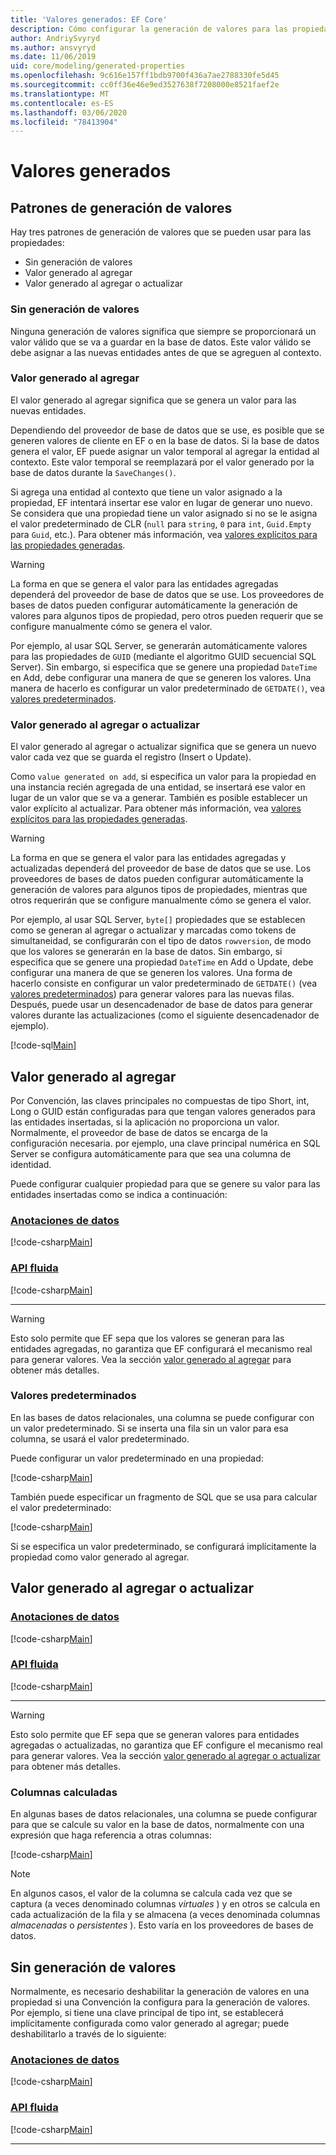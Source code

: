 ```yaml
---
title: 'Valores generados: EF Core'
description: Cómo configurar la generación de valores para las propiedades al usar Entity Framework Core
author: AndriySvyryd
ms.author: ansvyryd
ms.date: 11/06/2019
uid: core/modeling/generated-properties
ms.openlocfilehash: 9c616e157ff1bdb9700f436a7ae2788330fe5d45
ms.sourcegitcommit: cc0ff36e46e9ed3527638f7208000e8521faef2e
ms.translationtype: MT
ms.contentlocale: es-ES
ms.lasthandoff: 03/06/2020
ms.locfileid: "78413904"
---
```

# <a name="generated-values"></a>Valores generados

## <a name="value-generation-patterns"></a>Patrones de generación de valores

Hay tres patrones de generación de valores que se pueden usar para las propiedades:

* Sin generación de valores
* Valor generado al agregar
* Valor generado al agregar o actualizar

### <a name="no-value-generation"></a>Sin generación de valores

Ninguna generación de valores significa que siempre se proporcionará un valor válido que se va a guardar en la base de datos. Este valor válido se debe asignar a las nuevas entidades antes de que se agreguen al contexto.

### <a name="value-generated-on-add"></a>Valor generado al agregar

El valor generado al agregar significa que se genera un valor para las nuevas entidades.

Dependiendo del proveedor de base de datos que se use, es posible que se generen valores de cliente en EF o en la base de datos. Si la base de datos genera el valor, EF puede asignar un valor temporal al agregar la entidad al contexto. Este valor temporal se reemplazará por el valor generado por la base de datos durante la `SaveChanges()`.

Si agrega una entidad al contexto que tiene un valor asignado a la propiedad, EF intentará insertar ese valor en lugar de generar uno nuevo. Se considera que una propiedad tiene un valor asignado si no se le asigna el valor predeterminado de CLR (`null` para `string`, `0` para `int`, `Guid.Empty` para `Guid`, etc.). Para obtener más información, vea [valores explícitos para las propiedades generadas](../saving/explicit-values-generated-properties.md).

> [!WARNING]
> La forma en que se genera el valor para las entidades agregadas dependerá del proveedor de base de datos que se use. Los proveedores de bases de datos pueden configurar automáticamente la generación de valores para algunos tipos de propiedad, pero otros pueden requerir que se configure manualmente cómo se genera el valor.
>
> Por ejemplo, al usar SQL Server, se generarán automáticamente valores para las propiedades de `GUID` (mediante el algoritmo GUID secuencial SQL Server). Sin embargo, si especifica que se genere una propiedad `DateTime` en Add, debe configurar una manera de que se generen los valores. Una manera de hacerlo es configurar un valor predeterminado de `GETDATE()`, vea [valores predeterminados](relational/default-values.md).

### <a name="value-generated-on-add-or-update"></a>Valor generado al agregar o actualizar

El valor generado al agregar o actualizar significa que se genera un nuevo valor cada vez que se guarda el registro (Insert o Update).

Como `value generated on add`, si especifica un valor para la propiedad en una instancia recién agregada de una entidad, se insertará ese valor en lugar de un valor que se va a generar. También es posible establecer un valor explícito al actualizar. Para obtener más información, vea [valores explícitos para las propiedades generadas](../saving/explicit-values-generated-properties.md).

> [!WARNING]
> La forma en que se genera el valor para las entidades agregadas y actualizadas dependerá del proveedor de base de datos que se use. Los proveedores de bases de datos pueden configurar automáticamente la generación de valores para algunos tipos de propiedades, mientras que otros requerirán que se configure manualmente cómo se genera el valor.
>
> Por ejemplo, al usar SQL Server, `byte[]` propiedades que se establecen como se generan al agregar o actualizar y marcadas como tokens de simultaneidad, se configurarán con el tipo de datos `rowversion`, de modo que los valores se generarán en la base de datos. Sin embargo, si especifica que se genere una propiedad `DateTime` en Add o Update, debe configurar una manera de que se generen los valores. Una forma de hacerlo consiste en configurar un valor predeterminado de `GETDATE()` (vea [valores predeterminados](relational/default-values.md)) para generar valores para las nuevas filas. Después, puede usar un desencadenador de base de datos para generar valores durante las actualizaciones (como el siguiente desencadenador de ejemplo).
>
> [!code-sql[Main](../../../samples/core/Modeling/FluentAPI/ValueGeneratedOnAddOrUpdate.sql)]

## <a name="value-generated-on-add"></a>Valor generado al agregar

Por Convención, las claves principales no compuestas de tipo Short, int, Long o GUID están configuradas para que tengan valores generados para las entidades insertadas, si la aplicación no proporciona un valor. Normalmente, el proveedor de base de datos se encarga de la configuración necesaria. por ejemplo, una clave principal numérica en SQL Server se configura automáticamente para que sea una columna de identidad.

Puede configurar cualquier propiedad para que se genere su valor para las entidades insertadas como se indica a continuación:

### <a name="data-annotations"></a>[Anotaciones de datos](#tab/data-annotations)

[!code-csharp[Main](../../../samples/core/Modeling/DataAnnotations/ValueGeneratedOnAdd.cs?name=ValueGeneratedOnAdd&highlight=5)]

### <a name="fluent-api"></a>[API fluida](#tab/fluent-api)

[!code-csharp[Main](../../../samples/core/Modeling/FluentAPI/ValueGeneratedOnAdd.cs?name=ValueGeneratedOnAdd&highlight=5)]

***

> [!WARNING]
> Esto solo permite que EF sepa que los valores se generan para las entidades agregadas, no garantiza que EF configurará el mecanismo real para generar valores. Vea la sección [valor generado al agregar](#value-generated-on-add) para obtener más detalles.

### <a name="default-values"></a>Valores predeterminados

En las bases de datos relacionales, una columna se puede configurar con un valor predeterminado. Si se inserta una fila sin un valor para esa columna, se usará el valor predeterminado.

Puede configurar un valor predeterminado en una propiedad:

[!code-csharp[Main](../../../samples/core/Modeling/FluentAPI/DefaultValue.cs?name=DefaultValue&highlight=5)]

También puede especificar un fragmento de SQL que se usa para calcular el valor predeterminado:

[!code-csharp[Main](../../../samples/core/Modeling/FluentAPI/DefaultValueSql.cs?name=DefaultValueSql&highlight=5)]

Si se especifica un valor predeterminado, se configurará implícitamente la propiedad como valor generado al agregar.

## <a name="value-generated-on-add-or-update"></a>Valor generado al agregar o actualizar

### <a name="data-annotations"></a>[Anotaciones de datos](#tab/data-annotations)

[!code-csharp[Main](../../../samples/core/Modeling/DataAnnotations/ValueGeneratedOnAddOrUpdate.cs?name=ValueGeneratedOnAddOrUpdate&highlight=5)]

### <a name="fluent-api"></a>[API fluida](#tab/fluent-api)

[!code-csharp[Main](../../../samples/core/Modeling/FluentAPI/ValueGeneratedOnAddOrUpdate.cs?name=ValueGeneratedOnAddOrUpdate&highlight=5)]

***

> [!WARNING]
> Esto solo permite que EF sepa que se generan valores para entidades agregadas o actualizadas, no garantiza que EF configure el mecanismo real para generar valores. Vea la sección [valor generado al agregar o actualizar](#value-generated-on-add-or-update) para obtener más detalles.

### <a name="computed-columns"></a>Columnas calculadas

En algunas bases de datos relacionales, una columna se puede configurar para que se calcule su valor en la base de datos, normalmente con una expresión que haga referencia a otras columnas:

[!code-csharp[Main](../../../samples/core/Modeling/FluentAPI/ComputedColumn.cs?name=ComputedColumn&highlight=5)]

> [!NOTE]
> En algunos casos, el valor de la columna se calcula cada vez que se captura (a veces denominado columnas *virtuales* ) y en otros se calcula en cada actualización de la fila y se almacena (a veces denominada columnas *almacenadas* o *persistentes* ). Esto varía en los proveedores de bases de datos.

## <a name="no-value-generation"></a>Sin generación de valores

Normalmente, es necesario deshabilitar la generación de valores en una propiedad si una Convención la configura para la generación de valores. Por ejemplo, si tiene una clave principal de tipo int, se establecerá implícitamente configurada como valor generado al agregar; puede deshabilitarlo a través de lo siguiente:

### <a name="data-annotations"></a>[Anotaciones de datos](#tab/data-annotations)

[!code-csharp[Main](../../../samples/core/Modeling/DataAnnotations/ValueGeneratedNever.cs?name=ValueGeneratedNever&highlight=3)]

### <a name="fluent-api"></a>[API fluida](#tab/fluent-api)

[!code-csharp[Main](../../../samples/core/Modeling/FluentAPI/ValueGeneratedNever.cs?name=ValueGeneratedNever&highlight=5)]

***
